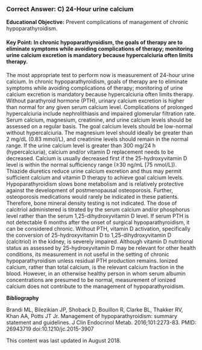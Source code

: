 
### Correct Answer: C) 24-Hour urine calcium 

**Educational Objective:** Prevent complications of management of chronic hypoparathyroidism.

#### **Key Point:** In chronic hypoparathyroidism, the goals of therapy are to eliminate symptoms while avoiding complications of therapy; monitoring urine calcium excretion is mandatory because hypercalciuria often limits therapy.

The most appropriate test to perform now is measurement of 24-hour urine calcium. In chronic hypoparathyroidism, goals of therapy are to eliminate symptoms while avoiding complications of therapy; monitoring of urine calcium excretion is mandatory because hypercalciuria often limits therapy. Without parathyroid hormone (PTH), urinary calcium excretion is higher than normal for any given serum calcium level. Complications of prolonged hypercalciuria include nephrolithiasis and impaired glomerular filtration rate. Serum calcium, magnesium, creatinine, and urine calcium levels should be assessed on a regular basis. The goal calcium levels should be low-normal without hypercalciuria. The magnesium level should ideally be greater than 2 mg/dL (0.83 mmol/L), and creatinine levels should remain in the normal range. If the urine calcium level is greater than 300 mg/24 h (hypercalciuria), calcium and/or vitamin D replacement needs to be decreased. Calcium is usually decreased first if the 25-hydroxyvitamin D level is within the normal sufficiency range (≥30 ng/mL [75 nmol/L]). Thiazide diuretics reduce urine calcium excretion and thus may permit sufficient calcium and vitamin D therapy to achieve goal calcium levels.
Hypoparathyroidism slows bone metabolism and is relatively protective against the development of postmenopausal osteoporosis. Further, osteoporosis medications would rarely be indicated in these patients. Therefore, bone mineral density testing is not indicated.
The dose of calcitriol administered is titrated by the serum calcium and/or phosphorus level rather than the serum 1,25-dihydroxyvitamin D level.
If serum PTH is not detectable 6 months after the onset of surgical hypoparathyroidism, it can be considered chronic. Without PTH, vitamin D activation, specifically the conversion of 25-hydroxyvitamin D to 1,25-dihydroxyvitamin D (calcitriol) in the kidney, is severely impaired. Although vitamin D nutritional status as assessed by 25-hydroxyvitamin D may be relevant for other health conditions, its measurement in not useful in the setting of chronic hypoparathyroidism unless residual PTH production remains.
Ionized calcium, rather than total calcium, is the relevant calcium fraction in the blood. However, in an otherwise healthy person in whom serum albumin concentrations are presumed to be normal, measurement of ionized calcium does not contribute to the management of hypoparathyroidism.

**Bibliography**

Brandi ML, Bilezikian JP, Shoback D, Bouillon R, Clarke BL, Thakker RV, Khan AA, Potts JT Jr. Management of hypoparathyroidism: summary statement and guidelines. J Clin Endocrinol Metab. 2016;101:2273-83. PMID: 26943719 doi:10.1210/jc.2015-3907

This content was last updated in August 2018.
